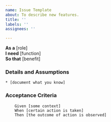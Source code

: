 ```yaml
---
name: Issue Template
about: To describe new features.
title: ''
labels: ''
assignees: ''

---
```


**As a** [role]  
**I need** [function]  
**So that** [benefit]  
      
### Details and Assumptions
    * [document what you know]      
### Acceptance Criteria     
```gherkin 
    Given [some context]
    When [certain action is taken]
    Then [the outcome of action is observed]
```
